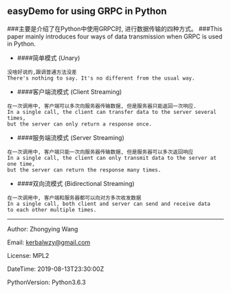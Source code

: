 ## easyDemo for using GRPC in Python
###主要是介绍了在Python中使用GRPC时, 进行数据传输的四种方式。
###This paper mainly introduces four ways of data transmission when GRPC is used in Python.

- ####简单模式 (Unary)
```text
没啥好说的,跟调普通方法没差
There's nothing to say. It's no different from the usual way.
```
- ####客户端流模式 (Client Streaming)
```text
在一次调用中, 客户端可以多次向服务器传输数据, 但是服务器只能返回一次响应.
In a single call, the client can transfer data to the server several times,
but the server can only return a response once.
```
- ####服务端流模式 (Server Streaming)
```text
在一次调用中, 客户端只能一次向服务器传输数据, 但是服务器可以多次返回响应
In a single call, the client can only transmit data to the server at one time,
but the server can return the response many times.
```
- ####双向流模式 (Bidirectional Streaming)
```text
在一次调用中, 客户端和服务器都可以向对方多次收发数据
In a single call, both client and server can send and receive data 
to each other multiple times.
```
----
Author: Zhongying Wang

Email: kerbalwzy@gmail.com

License: MPL2

DateTime: 2019-08-13T23:30:00Z

PythonVersion: Python3.6.3